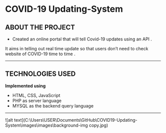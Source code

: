 # COVID-19 Updating-System

ABOUT THE PROJECT
----------------------------
- Created an online portal that will tell Covid-19
updates using an API .

It aims in telling out real time update so that users
don’t need to check website of COVID-19 time to time .

----------------------------

TECHNOLOGIES USED
----------------------------
 **Implemented using**

- HTML, CSS, JavaScript
- PHP as server language
- MYSQL as the backend query language


---------------------------- 

![alt text](C:\Users\USER\Documents\GitHub\COVID19-Updating-System\images\images\background-img copy.jpg)